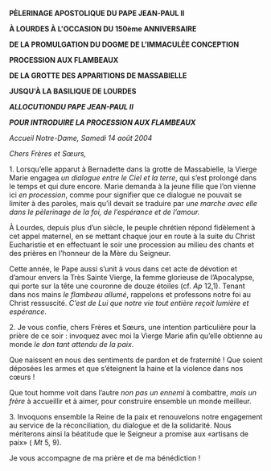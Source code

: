 **PÈLERINAGE APOSTOLIQUE DU PAPE JEAN-PAUL II**

**À LOURDES À L'OCCASION DU 150ème ANNIVERSAIRE**

**DE LA PROMULGATION DU DOGME DE L’IMMACULÉE CONCEPTION**

**PROCESSION AUX FLAMBEAUX**

**DE LA GROTTE DES APPARITIONS DE MASSABIELLE**

**JUSQU'À LA BASILIQUE DE LOURDES**

***ALLOCUTION******DU PAPE JEAN-PAUL II***

***POUR INTRODUIRE LA PROCESSION AUX FLAMBEAUX***

*Accueil Notre-Dame, Samedi 14 août 2004*

*Chers Frères et Sœurs,*

1. Lorsqu’elle apparut à Bernadette dans la grotte de Massabielle, la Vierge Marie engagea *un dialogue entre le Ciel et la terre*, qui s’est prolongé dans le temps et qui dure encore. Marie demanda à la jeune fille que l’on vienne ici *en procession*, comme pour signifier que ce dialogue ne pouvait se limiter à des paroles, mais qu’il devait se traduire par *une marche avec elle dans le pèlerinage de la foi, de l’espérance et de l’amour.*

À Lourdes, depuis plus d’un siècle, le peuple chrétien répond fidèlement à cet appel maternel, en se mettant chaque jour en route à la suite du Christ Eucharistie et en effectuant le soir une procession au milieu des chants et des prières en l’honneur de la Mère du Seigneur.

Cette année, le Pape aussi s’unit à vous dans cet acte de dévotion et d’amour envers la Très Sainte Vierge, la femme glorieuse de l’Apocalypse, qui porte sur la tête une couronne de douze étoiles (cf. *Ap* 12,1). Tenant dans nos mains *le flambeau allumé*, rappelons et professons notre foi au Christ ressuscité. *C’est de Lui que notre vie tout entière reçoit lumière et espérance*.

2. Je vous confie, chers Frères et Sœurs, une intention particulière pour la prière de ce soir : invoquez avec moi la Vierge Marie afin qu’elle obtienne au monde *le don tant attendu de la paix*.

Que naissent en nous des sentiments de pardon et de fraternité ! Que soient déposées les armes et que s’éteignent la haine et la violence dans nos cœurs !

Que tout homme voit dans l’autre *non pas un ennemi* à combattre, *mais un frère* à accueillir et à aimer, pour construire ensemble un monde meilleur.

3\. Invoquons ensemble la Reine de la paix et renouvelons notre engagement au service de la réconciliation, du dialogue et de la solidarité. Nous mériterons ainsi la béatitude que le Seigneur a promise aux «artisans de paix» ( *Mt* 5, 9).

Je vous accompagne de ma prière et de ma bénédiction !